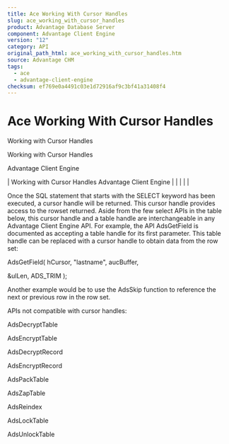```yaml
---
title: Ace Working With Cursor Handles
slug: ace_working_with_cursor_handles
product: Advantage Database Server
component: Advantage Client Engine
version: "12"
category: API
original_path_html: ace_working_with_cursor_handles.htm
source: Advantage CHM
tags:
  - ace
  - advantage-client-engine
checksum: ef769e0a4491c03e1d72916af9c3bf41a31408f4
---
```


# Ace Working With Cursor Handles

Working with Cursor Handles

Working with Cursor Handles

Advantage Client Engine

| Working with Cursor Handles  Advantage Client Engine |  |  |  |  |

Once the SQL statement that starts with the SELECT keyword has been executed, a cursor handle will be returned. This cursor handle provides access to the rowset returned. Aside from the few select APIs in the table below, this cursor handle and a table handle are interchangeable in any Advantage Client Engine API. For example, the API AdsGetField is documented as accepting a table handle for its first parameter. This table handle can be replaced with a cursor handle to obtain data from the row set:

AdsGetField( hCursor, "lastname", aucBuffer,

&ulLen, ADS\_TRIM );

Another example would be to use the AdsSkip function to reference the next or previous row in the row set.

APIs not compatible with cursor handles:

AdsDecryptTable

AdsEncryptTable

AdsDecryptRecord

AdsEncryptRecord

AdsPackTable

AdsZapTable

AdsReindex

AdsLockTable

AdsUnlockTable
